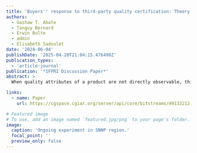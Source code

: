 ```yaml
---
title: 'Buyers'' response to third-party quality certification: Theory and evidence from Ethiopian wheat traders'
authors:
  - Gashaw T. Abate
  - Tanguy Bernard
  - Erwin Bulte
  - admin
  - Elisabeth Sadoulet
date: '2024-06-04'
publishDate: '2025-04-20T21:04:15.476490Z'
publication_types:
  - 'article-journal'
publication: '*IFPRI Discussion Paper*'
abstract: >
  When quality attributes of a product are not directly observable, third-party certification (TPC) enables buyers to purchase the quality they are most interested in and reward sellers accordingly. Beyond product characteristics, buyers’ use of TPC services also depends on market conditions. We study the introduction of TPC in typical smallholder-based agriculture value chains of low-income countries, where traders must aggregate products from many small-scale producers before selling in bulk to downstream processors, and where introduction of TPC services has oftentimes failed. We develop a theoretical model identifying how different market conditions affect traders’ choice to purchase quality-certified output from farmers. Using a purposefully designed lab-in-the-field experiment with rural wheat traders in Ethiopia, we find mixed support for the model’s prediction: traders’ willingness to specialize in certified output does increase with the share of certified wheat in the market, and this effect is stronger in larger markets. It, however, does not decrease with the quality of uncertified wheat in the market. We further analyze conditions where traders deviate from the theoretically optimal behavior and discuss implications for future research and public policies seeking to promote TPC in smallholder-based food value-chains.

links:
  - name: Paper
    url: https://cgspace.cgiar.org/server/api/core/bitstreams/49132212-690f-4bf4-b907-6ac8818fb79b/content

# Featured image
# To use, add an image named `featured.jpg/png` to your page's folder.
image:
  caption: 'Ongoing experiment in SNNP region.'
  focal_point: ''
  preview_only: false
---
```

